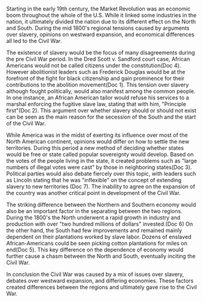 Starting in the early 19th century, the Market Revolution was an economic boom throughout the whole of the U.S. While it linked some industries in the nation, it ultimately divided the nation due to its different effect on the North and South. During the mid 1800's regional tensions caused by arguments over slavery, opinions on westward expansion, and economical differences all led to the Civil War.

The existence of slavery would be the focus of many disagreements during the pre Civil War period. In the Dred Scott v. Sandford court case, African Americans would not be called citizens under the constitution(Doc 4). However abolitionist leaders such as Frederick Douglas would be at the forefront of the fight for black citizenship and gain prominence for their contributions to the abolition movement(Doc 1). This tension over slavery although fought politically, would also manifest among the common people. In one instance, an African American tailor would refuse his services to a marshal enforcing the fugitive slave law, stating that with him, "Principle first"(Doc 2). This argument over whether slavery should or should not exist can be seen as the main reason for the secession of the South and the start of the Civil War.  

While America was in the midst of exerting its influence over most of the North American continent, opinions would differ on how to settle the new territories. During this period a new method of deciding whether states would be free or state called popular sovereignty would develop. Based on the votes of the people living in the state, it created problems such as "large numbers of illegal votes were cast" by those in neighboring states(Doc 3). Political parties would also debate fiercely over this topic, with leaders such as Lincoln stating that he was "inflexible" on the concept of extending slavery to new territories (Doc 7). The inability to agree on the expansion of the country was another critical point in development of the Civil War.

The striking difference between the Northern and Southern economy would also be an important factor in the separating between the two regions. During the 1800's the North underwent a rapid growth in industry and production with over "two hundred millions of dollars" invested.(Doc 6) On the other hand, the South had few improvements and remained mainly dependent on their plantations worked by slave labor. Dozens of enslaved African-Americans could be seen picking cotton plantations for miles on end(Doc 5). This key difference on the dependence of economy would further cause a chasm between the North and South, eventually inciting the Civil War.

In conclusion the Civil War was caused by a mix of issues over slavery, debates over westward expansion, and differing economies. These factors created differences between the regions and ultimately gave rise to the Civil War.